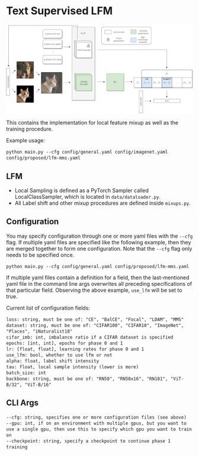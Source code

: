 # Text Supervised LFM

![arch](assets/arch.png)

This contains the implementation for local feature mixup as well as the training procedure.

Example usage:
```
python main.py --cfg config/general.yaml config/imagenet.yaml config/proposed/lfm-mms.yaml
```

## LFM

- Local Sampling is defined as a PyTorch Sampler called LocalClassSampler, which is located in `data/dataloader.py`.
- All Label shift and other mixup procedures are defined inside `mixups.py`.


## Configuration

You may specify configuration through one or more yaml files with the `--cfg` flag. If multiple yaml files are specified like the following example, then they are merged together to form one configuration. Note that the `--cfg` flag only needs to be specified once.

```
python main.py --cfg config/general.yaml config/proposed/lfm-mms.yaml
```

If multiple yaml files contain a definition for a field, then the last-mentioned yaml file in the command line args overwrites all preceding specifications of that particular field. Observing the above example, `use_lfm` will be set to true.

Current list of configuration fields:
```
loss: string, must be one of: "CE", "BalCE", "Focal", "LDAM", "MMS"
dataset: string, must be one of: "CIFAR100", "CIFAR10", "ImageNet", "Places", "iNaturalist18"
cifar_imb: int, imbalance ratio if a CIFAR dataset is specified
epochs: [int, int], epochs for phase 0 and 1
lr: [float, float], learning rates for phase 0 and 1
use_lfm: bool, whether to use lfm or not
alpha: float, label shift intensity
tau: float, local sample intensity (lower is more)
batch_size: int
backbone: string, must be one of: "RN50", "RN50x16", "RN101", "ViT-B/32", "ViT-B/16"
```

## CLI Args
```
--cfg: string, specifies one or more configuration files (see above)
--gpu: int, if on an environment with multiple gpus, but you want to use a single gpu, then use this to specify which gpu you want to train on
--checkpoint: string, specify a checkpoint to continue phase 1 training
```
